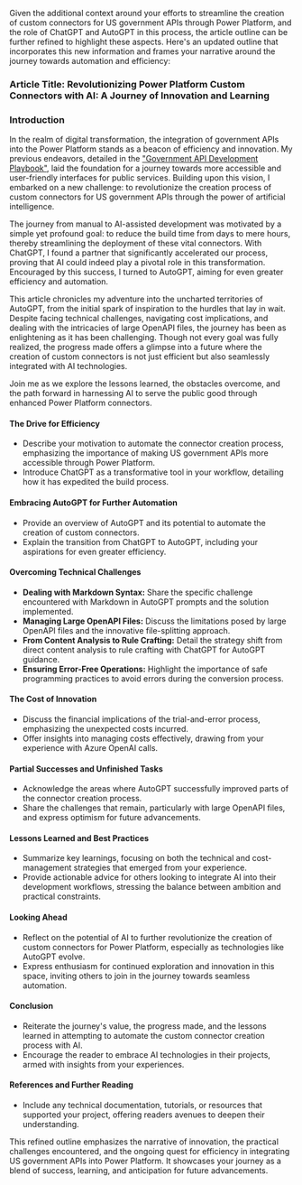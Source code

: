 Given the additional context around your efforts to streamline the creation of custom connectors for US government APIs through Power Platform, and the role of ChatGPT and AutoGPT in this process, the article outline can be further refined to highlight these aspects. Here's an updated outline that incorporates this new information and frames your narrative around the journey towards automation and efficiency:

### Article Title: Revolutionizing Power Platform Custom Connectors with AI: A Journey of Innovation and Learning

### Introduction

In the realm of digital transformation, the integration of government APIs into the Power Platform stands as a beacon of efficiency and innovation. My previous endeavors, detailed in the ["Government API Development Playbook"](https://www.richardawilson.com/2024/02/government-api-development-playbook.html), laid the foundation for a journey towards more accessible and user-friendly interfaces for public services. Building upon this vision, I embarked on a new challenge: to revolutionize the creation process of custom connectors for US government APIs through the power of artificial intelligence.

The journey from manual to AI-assisted development was motivated by a simple yet profound goal: to reduce the build time from days to mere hours, thereby streamlining the deployment of these vital connectors. With ChatGPT, I found a partner that significantly accelerated our process, proving that AI could indeed play a pivotal role in this transformation. Encouraged by this success, I turned to AutoGPT, aiming for even greater efficiency and automation.

This article chronicles my adventure into the uncharted territories of AutoGPT, from the initial spark of inspiration to the hurdles that lay in wait. Despite facing technical challenges, navigating cost implications, and dealing with the intricacies of large OpenAPI files, the journey has been as enlightening as it has been challenging. Though not every goal was fully realized, the progress made offers a glimpse into a future where the creation of custom connectors is not just efficient but also seamlessly integrated with AI technologies.

Join me as we explore the lessons learned, the obstacles overcome, and the path forward in harnessing AI to serve the public good through enhanced Power Platform connectors.

#### The Drive for Efficiency
- Describe your motivation to automate the connector creation process, emphasizing the importance of making US government APIs more accessible through Power Platform.
- Introduce ChatGPT as a transformative tool in your workflow, detailing how it has expedited the build process.

#### Embracing AutoGPT for Further Automation
- Provide an overview of AutoGPT and its potential to automate the creation of custom connectors.
- Explain the transition from ChatGPT to AutoGPT, including your aspirations for even greater efficiency.

#### Overcoming Technical Challenges
- **Dealing with Markdown Syntax:** Share the specific challenge encountered with Markdown in AutoGPT prompts and the solution implemented.
- **Managing Large OpenAPI Files:** Discuss the limitations posed by large OpenAPI files and the innovative file-splitting approach.
- **From Content Analysis to Rule Crafting:** Detail the strategy shift from direct content analysis to rule crafting with ChatGPT for AutoGPT guidance.
- **Ensuring Error-Free Operations:** Highlight the importance of safe programming practices to avoid errors during the conversion process.

#### The Cost of Innovation
- Discuss the financial implications of the trial-and-error process, emphasizing the unexpected costs incurred.
- Offer insights into managing costs effectively, drawing from your experience with Azure OpenAI calls.

#### Partial Successes and Unfinished Tasks
- Acknowledge the areas where AutoGPT successfully improved parts of the connector creation process.
- Share the challenges that remain, particularly with large OpenAPI files, and express optimism for future advancements.

#### Lessons Learned and Best Practices
- Summarize key learnings, focusing on both the technical and cost-management strategies that emerged from your experience.
- Provide actionable advice for others looking to integrate AI into their development workflows, stressing the balance between ambition and practical constraints.

#### Looking Ahead
- Reflect on the potential of AI to further revolutionize the creation of custom connectors for Power Platform, especially as technologies like AutoGPT evolve.
- Express enthusiasm for continued exploration and innovation in this space, inviting others to join in the journey towards seamless automation.

#### Conclusion
- Reiterate the journey's value, the progress made, and the lessons learned in attempting to automate the custom connector creation process with AI.
- Encourage the reader to embrace AI technologies in their projects, armed with insights from your experiences.

#### References and Further Reading
- Include any technical documentation, tutorials, or resources that supported your project, offering readers avenues to deepen their understanding.

This refined outline emphasizes the narrative of innovation, the practical challenges encountered, and the ongoing quest for efficiency in integrating US government APIs into Power Platform. It showcases your journey as a blend of success, learning, and anticipation for future advancements.
